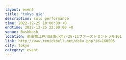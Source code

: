 ```yaml
---
layout: event
title: "tokyo gig"
description: solo performance
time: 2022-12-25 18:00:00 +0
endtime: 2022-12-25 22:00:00 +0
venue: Bushbash
location: 東京都江戸川区南小岩7-28-11ファーストセントラル101
link: http://www.renickbell.net/doku.php?id=160505
city: tokyo
category: event
---
```

